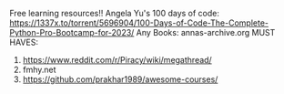Free learning resources!!
Angela Yu's 100 days of code: https://1337x.to/torrent/5696904/100-Days-of-Code-The-Complete-Python-Pro-Bootcamp-for-2023/
Any Books: annas-archive.org
MUST HAVES:
1. https://www.reddit.com/r/Piracy/wiki/megathread/
2. fmhy.net
3. https://github.com/prakhar1989/awesome-courses/
